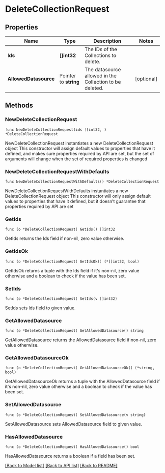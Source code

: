 # DeleteCollectionRequest

## Properties

Name | Type | Description | Notes
------------ | ------------- | ------------- | -------------
**Ids** | **[]int32** | The IDs of the Collections to delete. | 
**AllowedDatasource** | Pointer to **string** | The datasource allowed in the Collection to be deleted. | [optional] 

## Methods

### NewDeleteCollectionRequest

`func NewDeleteCollectionRequest(ids []int32, ) *DeleteCollectionRequest`

NewDeleteCollectionRequest instantiates a new DeleteCollectionRequest object
This constructor will assign default values to properties that have it defined,
and makes sure properties required by API are set, but the set of arguments
will change when the set of required properties is changed

### NewDeleteCollectionRequestWithDefaults

`func NewDeleteCollectionRequestWithDefaults() *DeleteCollectionRequest`

NewDeleteCollectionRequestWithDefaults instantiates a new DeleteCollectionRequest object
This constructor will only assign default values to properties that have it defined,
but it doesn't guarantee that properties required by API are set

### GetIds

`func (o *DeleteCollectionRequest) GetIds() []int32`

GetIds returns the Ids field if non-nil, zero value otherwise.

### GetIdsOk

`func (o *DeleteCollectionRequest) GetIdsOk() (*[]int32, bool)`

GetIdsOk returns a tuple with the Ids field if it's non-nil, zero value otherwise
and a boolean to check if the value has been set.

### SetIds

`func (o *DeleteCollectionRequest) SetIds(v []int32)`

SetIds sets Ids field to given value.


### GetAllowedDatasource

`func (o *DeleteCollectionRequest) GetAllowedDatasource() string`

GetAllowedDatasource returns the AllowedDatasource field if non-nil, zero value otherwise.

### GetAllowedDatasourceOk

`func (o *DeleteCollectionRequest) GetAllowedDatasourceOk() (*string, bool)`

GetAllowedDatasourceOk returns a tuple with the AllowedDatasource field if it's non-nil, zero value otherwise
and a boolean to check if the value has been set.

### SetAllowedDatasource

`func (o *DeleteCollectionRequest) SetAllowedDatasource(v string)`

SetAllowedDatasource sets AllowedDatasource field to given value.

### HasAllowedDatasource

`func (o *DeleteCollectionRequest) HasAllowedDatasource() bool`

HasAllowedDatasource returns a boolean if a field has been set.


[[Back to Model list]](../README.md#documentation-for-models) [[Back to API list]](../README.md#documentation-for-api-endpoints) [[Back to README]](../README.md)


